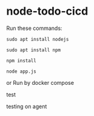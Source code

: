 # node-todo-cicd

Run these commands:


`sudo apt install nodejs`


`sudo apt install npm`


`npm install`

`node app.js`

or Run by docker compose

test

testing on agent

